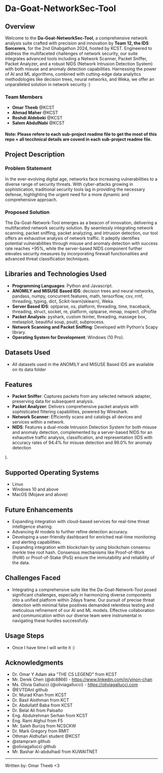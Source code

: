 # Da-Goat-NetworkSec-Tool

## Overview
Welcome to the **Da-Goat-NetworkSec-Tool**, a comprehensive network analysis suite crafted with precision and innovation by **Team 12, the IDS Sorcerers**, for the 2nd Ghabgathon 2024, hosted by KCST. Engineered to address the multifaceted challenges of network security, our suite integrates advanced tools including a Network Scanner, Packet Sniffer, Packet Analyzer, and a robust NIDS (Network Intrusion Detection System) with both misuse and anomaly detection capabilities. Harnessing the power of AI and ML algorithms, combined with cutting-edge data analytics methodologies like decision trees, neural networks, and Weka, we offer an unparalleled solution in network security :)

### Team Members
- **Omar Theeb** @KCST
- **Ahmad Maher** @KCST
- **Roshdi Aldebeki** @KCST
- **Salem AbdulNabi** @KCST
  
#### Note: Please refere to each sub-project readme file to get the most of this repo + all tecchnical details are coverd in each sub-project readme file.

## Project Description

### Problem Statement
In the ever-evolving digital age, networks face increasing vulnerabilities to a diverse range of security threats. With cyber-attacks growing in sophistication, traditional security tools lag in providing the necessary defense, highlighting the urgent need for a more dynamic and comprehensive approach.

### Proposed Solution
The Da-Goat-Network-Tool emerges as a beacon of innovation, delivering a multifaceted network security solution. By seamlessly integrating network scanning, packet sniffing, packet analyzing, and intrusion detection, our tool offers an exhaustive analysis of network traffic. It adeptly identifies potential vulnerabilities through misuse and anomaly detection with success rate reaches +95%, while the server-based NIDS component further elevates security measures by incorporating firewall functionalities and advanced threat classification techniques.

## Libraries and Technologies Used
- **Programming Languages**: Python and Javascript.
- **ANOMILY and MISUSE Based IDS**: decision trees and neural networks, pandass, numpy, concurrent.features, math, tensorflow, csv, rrnf, threading, typing, dict, Scikit-learn(sklearn), Weka.
- **Server Based IDS**: optparse, os, platform, threading, time, traceback, threading, struct, socket, re, platform, optparse, mmap, inspect, cProfile
- **Packet Analysis**: pyshark, custom tkinter, threading, massege box, metasploit, beautiful soup, psutil, subprocess.
- **Network Scanning and Packet Sniffing**: Developed with Python's Scapy library.
- **Operating System for Development**: Windows (10 Pro).

## Datasets Used
- All datasets used in the ANOMILY and MISUSE Based IDS are available on its data folder
## Features
- **Packet Sniffer**: Captures packets from any selected network adapter, preserving data for subsequent analysis.
- **Packet Analyzer**: Delivers comprehensive packet analysis with sophisticated filtering capabilities, powered by Wireshark.
- **Network Scanner**: Efficiently scans and catalogs all devices and services within a network.
- **NIDS**: Features a dual-mode Intrusion Detection System for both misuse and anomaly detection, complemented by a server-based NIDS for an exhaustive traffic analysis, classification, and representation (IDS with accuracy rates of 94.4% for misuse detection and 99.0% for anomaly detection

).

## Supported Operating Systems
- Linux
- Windows 10 and above
- MacOS (Mojave and above)

## Future Enhancements
- Expanding integration with cloud-based services for real-time threat intelligence sharing.
- Advancing AI models to further refine detection accuracy.
- Developing a user-friendly dashboard for enriched real-time monitoring and alerting capabilities.
- Expanding integration with blockchain by using blockchain consensu merkle tree root hash. Consensus mechanisms like Proof-of-Work (PoW) or Proof-of-Stake (PoS) ensure the immutability and reliability of the data.

## Challenges Faced
- Integrating a comprehensive suite like the Da-Goat-Network-Tool posed significant challenges, especially in harmonizing diverse components into a unified platform within 2days frame. Our pursuit of precise threat detection with minimal false positives demanded relentless testing and meticulous refinement of our AI and ML models. Effective collaboration and communication within our diverse team were instrumental in navigating these hurdles successfully.

## Usage Steps
- Once I have time I will write it :)

## Acknowledgments
- Dr. Omar Y Adam aka "THE CS LEGEND" from KCST
- Mr. Derek Chen (@dc8866) - https://www.linkedin.com/in/yinon-chan
- Ms. Olivia Gallucci (@oliviagallucci) - https://oliviagallucci.com
- @EVTDAnI github
- Dr. Murad Khan from KCST
- Dr. Basil Alothman from KCT
- Dr. Abdullatif Baba from KCST
- Dr. Belal Ali from Paloalto
- Eng. Abdulrehman Serhan from KCST
- Eng. Rami Alghul from F5
- Mr. Saleh Burizq from NCSCKW
- Dr. Mark Gregory from RMIT
- Othman Aldhufari student @KCST
- @stampram github
- @oliviagallucci github
- Mr. Bashar Al-abdulhadi from KUWAITNET
--------------------------------------------
Written by: Omar Theeb <3
